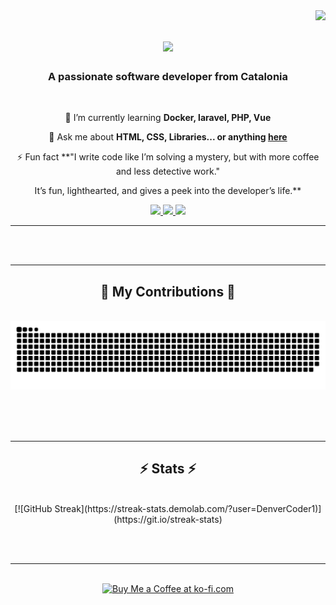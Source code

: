 <img align="right" src="https://visitor-badge.laobi.icu/badge?page_id=salesp07.salesp07" />

<h1 align="center">
    <img src="https://readme-typing-svg.herokuapp.com/?font=Righteous&size=35&center=true&vCenter=true&width=500&height=70&duration=4000&lines=Hi+There!+👋;+I'm+Pedro+Muniz!;" />
</h1>

<h3 align="center">A passionate software developer from Catalonia</h3>

<br/>

<div align="center">
 
 🌱 I’m currently learning **Docker, laravel, PHP, Vue**

💬 Ask me about **HTML, CSS, Libraries... or anything [here](https://github.com/JavaScriptAdri/JavaScriptAdri)**

⚡ Fun fact **"I write code like I’m solving a mystery, but with more coffee and less detective work."

It’s fun, lighthearted, and gives a peek into the developer’s life.**

 </div>
 
<div align="center"> 
  <a href="mailto:adriamontes1@gmail.com">
    <img src="https://img.shields.io/badge/Gmail-333333?style=for-the-badge&logo=gmail&logoColor=red" />
  </a>
  <a href="https://linkedin.com/in/adrià-montes-hostench" target="_blank">
    <img src="https://img.shields.io/badge/LinkedIn-0077B5?style=for-the-badge&logo=linkedin&logoColor=white" target="_blank" />
  </a>
  <a href="https://JavaScriptAdri.github.io" target="_blank">
     <img src="https://img.shields.io/badge/Portfolio-FF5722?style=for-the-badge&logo=todoist&logoColor=white" target="_blank" /> <!-- sqlite, safari, google-chrome are other good icon options -->
  </a>
</div>

 <hr/>
 
<br/>


<br/>
<hr/>

<div align="center">
  <h2>🐍 My Contributions 🐍</h2>
  <br>
  <img alt="snake eating my contributions" src="https://raw.githubusercontent.com/salesp07/salesp07/output/github-contribution-grid-snake.svg" />
  
  <br/><br/><br/>
</div>

<hr/>

<h2 align="center">⚡ Stats ⚡</h2>
<br>
<div align=center>
[![GitHub Streak](https://streak-stats.demolab.com/?user=DenverCoder1)](https://git.io/streak-stats)
  <br/>
  
</div>

<br/><br/>

<hr/>

<br/>

<div align="center">
<a href='https://ko-fi.com/javascriptadri' target='_blank'><img height='64' style='border:0px;height:64px;' src='https://storage.ko-fi.com/cdn/kofi1.png?v=3' border='0' alt='Buy Me a Coffee at ko-fi.com' /></a>
</div>

<br/>
